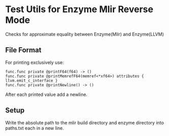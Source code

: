 # Test Utils for Enzyme Mlir Reverse Mode

Checks for approximate equality between Enzyme(Mlir) and Enzyme(LLVM)

## File Format
For printing exclusively use:
```
func.func private @printF64(f64) -> ()
func.func private @printMemrefF64(memref<*xf64>) attributes { llvm.emit_c_interface }
func.func private @printNewline() -> ()
```
After each printed value add a newline.

## Setup
Write the absolute path to the mlir build directory and enzyme directory into paths.txt each in a new line.